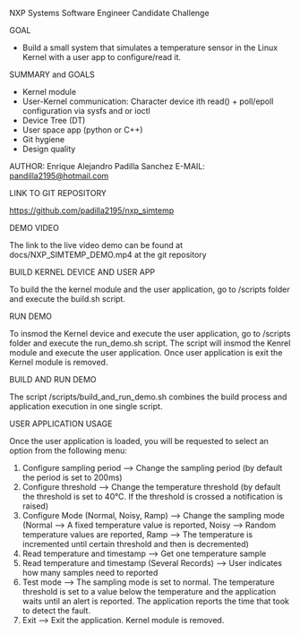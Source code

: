 NXP Systems Software Engineer Candidate Challenge



GOAL

* Build a small system that simulates a temperature sensor in the Linux Kernel with a user app to configure/read it.



SUMMARY and GOALS

* Kernel module
* User-Kernel communication: Character device ith read() + poll/epoll configuration via sysfs and or ioctl
* Device Tree (DT)
* User space app (python or C++)
* Git hygiene
* Design quality



AUTHOR: Enrique Alejandro Padilla Sanchez
E-MAIL: pandilla2195@hotmail.com



LINK TO GIT REPOSITORY

https://github.com/padilla2195/nxp_simtemp



DEMO VIDEO

The link to the live video demo can be found at docs/NXP_SIMTEMP_DEMO.mp4 at the git repository



BUILD KERNEL DEVICE AND USER APP

To build the the kernel module and the user application, go to /scripts folder and execute the build.sh script.



RUN DEMO

To insmod the Kernel device and execute the user application, go to /scripts folder and execute the run_demo.sh script. The script will insmod the Kenrel module and execute the user application. Once user application is exit the Kernel module is removed.



BUILD AND RUN DEMO

The script /scripts/build_and_run_demo.sh combines the build process and application execution in one single script.



USER APPLICATION USAGE

Once the user application is loaded, you will be requested to select an option from the following menu:

1. Configure sampling period --> Change the sampling period (by default the period is set to 200ms)
2. Configure threshold --> Change the temperature threshold (by default the threshold is set to 40°C. If the threshold is crossed a notification is raised)
3. Configure Mode (Normal, Noisy, Ramp) --> Change the sampling mode (Normal --> A fixed temperature value is reported, Noisy --> Random temperature values are reported, Ramp --> The temperature is incremented until certain threshold and then is decremented)
4. Read temperature and timestamp --> Get one temperature sample
5. Read temperature and timestamp (Several Records) --> User indicates how many samples need to reported
6. Test mode --> The sampling mode is set to normal. The temperature threshold is set to a value below the temperature and the application waits until an alert is reported. The application reports the time that took to detect the fault.
7. Exit --> Exit the application. Kernel module is removed.